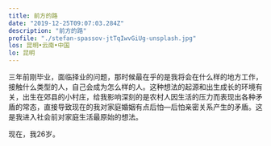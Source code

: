 ```yaml
---
title: 前方的路
date: "2019-12-25T09:07:03.284Z"
description: "前方的路"
profile: "./stefan-spassov-jtTqIwvGiUg-unsplash.jpg"
los: 昆明•云南•中国
lo: 昆明
---
```


三年前刚毕业，面临择业的问题，那时候最在乎的是我将会在什么样的地方工作，接触什么类型的人，自己会成为怎么样的人。这种想法的起源和出生成长的环境有关，出生在郊县的小村庄，给我影响深刻的是农村人因生活的压力而表现出各种矛盾的常态，直接导致现在的我对家庭婚姻有点后怕—后怕亲密关系产生的矛盾。这是我进入社会前对家庭生活最原始的想法。

现在，我26岁。
